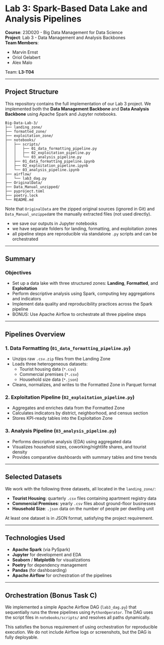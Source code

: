 # Lab 3: Spark-Based Data Lake and Analysis Pipelines

**Course**: 23D020 - Big Data Management for Data Science  
**Project**: Lab 3 - Data Management and Analysis Backbones  
**Team Members**:

- Marvin Ernst
- Oriol Gelabert
- Alex Malo

Team: **L3-T04**

---

## Project Structure

This repository contains the full implementation of our Lab 3 project. We implemented both the **Data Management Backbone** and **Data Analysis Backbone** using Apache Spark and Jupyter notebooks.

```
Big-Data-Lab-3/
├── landing_zone/
├── formatted_zone/
├── exploitation_zone/
├── notebooks/
│   ├── scripts/
│   │   ├── 01_data_formatting_pipeline.py
│   │   ├── 02_exploitation_pipeline.py
│   │   └── 03_analysis_pipeline.py
│   ├── 01_data_formatting_pipeline.ipynb
│   ├── 02_exploitation_pipeline.ipynb
│   └── 03_analysis_pipeline.ipynb
├── airflow/
│   └── lab3_dag.py
├── OriginalData/
├── Data_Manual_unzipped/
├── pyproject.toml
├── poetry.lock
└── README.md
```

Note that `OriginalData` are the zipped original sources (ignored in Git) and `Data_Manual_unzipped`are the manually extracted files (not used directly).

- we save our outputs in Jupyter notebooks
- we have separate folders for landing, formatting, and exploitation zones
- all pipeline steps are reproducible via standalone `.py` scripts and can be orchestrated

---

## Summary

### Objectives

- Set up a data lake with three structured zones: **Landing**, **Formatted**, and **Exploitation**
- Perform descriptive analysis using Spark, computing key aggregations and indicators
- Implement data quality and reproducibility practices across the Spark pipeline
- BONUS: Use Apache Airflow to orchestrate all three pipeline steps

---

## Pipelines Overview

### 1. Data Formatting (`01_data_formatting_pipeline.py`)

- Unzips raw `.csv.zip` files from the Landing Zone
- Loads three heterogeneous datasets:
  - Tourist housing data (`*.csv`)
  - Commercial premises (`*.csv`)
  - Household size data (`*.json`)
- Cleans, normalizes, and writes to the Formatted Zone in Parquet format

### 2. Exploitation Pipeline (`02_exploitation_pipeline.py`)

- Aggregates and enriches data from the Formatted Zone
- Calculates indicators by district, neighborhood, and census section
- Stores KPI-ready tables into the Exploitation Zone

### 3. Analysis Pipeline (`03_analysis_pipeline.py`)

- Performs descriptive analysis (EDA) using aggregated data
- Visualizes household sizes, coworking/nightlife shares, and tourist density
- Provides comparative dashboards with summary tables and time trends

---

## Selected Datasets

We work with the following three datasets, all located in the `landing_zone/`:

- **Tourist Housing**: quarterly `.csv` files containing apartment registry data
- **Commercial Premises**: yearly `.csv` files about ground-floor businesses
- **Household Size**: `.json` data on the number of people per dwelling unit

At least one dataset is in JSON format, satisfying the project requirement.

---

## Technologies Used

- **Apache Spark** (via PySpark)
- **Jupyter** for development and EDA
- **Seaborn** / **Matplotlib** for visualizations
- **Poetry** for dependency management
- **Pandas** (for dashboarding)
- **Apache Airflow** for orchestration of the pipelines

---

## Orchestration (Bonus Task C)

We implemented a simple Apache Airflow DAG (`lab3_dag.py`) that sequentially runs the three pipelines using `PythonOperator`. The DAG uses the script files in `notebooks/scripts/` and resolves all paths dynamically.

This satisfies the bonus requirement of using orchestration for reproducible execution. We do not include Airflow logs or screenshots, but the DAG is fully deployable.
